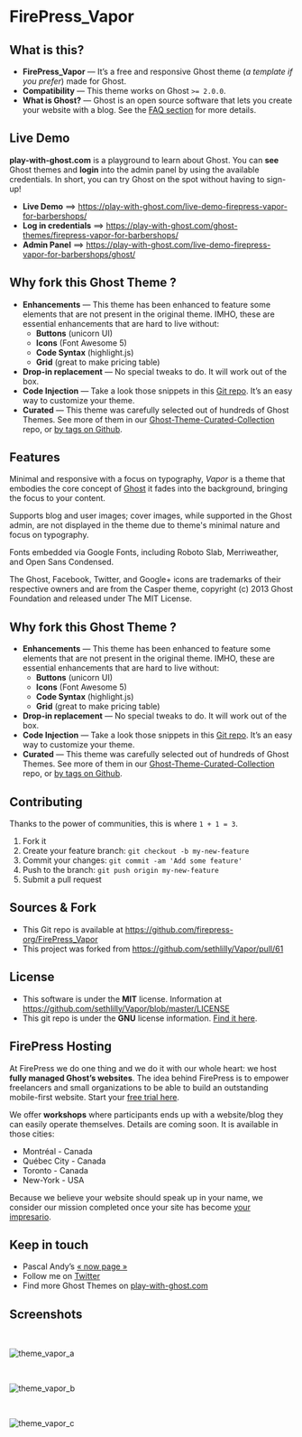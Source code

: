 # FirePress_Vapor


## What is this?

- **FirePress_Vapor** — It’s a free and responsive Ghost theme (*a template if you prefer*) made for Ghost.
- **Compatibility** — This theme works on Ghost `>= 2.0.0`.
- **What is Ghost?** — Ghost is an open source software that lets you create your website with a blog. See the [FAQ section](https://play-with-ghost.com/ghost-themes/faq/#what-is-ghost) for more details.


## Live Demo

**play-with-ghost.com** is a playground to learn about Ghost. You can **see** Ghost themes and **login** into the admin panel by using the available credentials. In short, you can try Ghost on the spot without having to sign-up!

- **Live Demo** ==> https://play-with-ghost.com/live-demo-firepress-vapor-for-barbershops/
- **Log in credentials** ==> https://play-with-ghost.com/ghost-themes/firepress-vapor-for-barbershops/
- **Admin Panel** ==> https://play-with-ghost.com/live-demo-firepress-vapor-for-barbershops/ghost/


## Why fork this Ghost Theme ?

- **Enhancements** — This theme has been enhanced to feature some elements that are not present in the original theme. IMHO, these are essential enhancements that are hard to live without:
	- **Buttons** (unicorn UI)
	- **Icons** (Font Awesome 5)
	- **Code Syntax** (highlight.js) 
	- **Grid** (great to make pricing table)
- **Drop-in replacement** — No special tweaks to do. It will work out of the box.
- **Code Injection** — Take a look those snippets in this [Git repo](https://github.com/firepress-org/Code-Injection-Ghost). It’s an easy way to customize your theme.
- **Curated** — This theme was carefully selected out of hundreds of Ghost Themes. See more of them in our [Ghost-Theme-Curated-Collection ](https://github.com/firepress-org/Ghost-Theme-Curated-Collection/tree/master/01_go) repo, or [by tags on Github](https://github.com/topics/firepress-ghost-theme).


## Features

Minimal and responsive with a focus on typography, *Vapor* is a theme that embodies the core concept of [Ghost](http://ghost.org/) it fades into the background, bringing the focus to your content.

Supports blog and user images; cover images, while supported in the Ghost admin, are not displayed in the theme due to theme's minimal nature and focus on typography.

Fonts embedded via Google Fonts, including Roboto Slab, Merriweather, and Open Sans Condensed.

The Ghost, Facebook, Twitter, and Google+ icons are trademarks of their respective owners and are from the Casper theme, copyright (c) 2013 Ghost Foundation and released under The MIT License.


## Why fork this Ghost Theme ?

- **Enhancements** — This theme has been enhanced to feature some elements that are not present in the original theme. IMHO, these are essential enhancements that are hard to live without:
	- **Buttons** (unicorn UI)
	- **Icons** (Font Awesome 5)
	- **Code Syntax** (highlight.js) 
	- **Grid** (great to make pricing table)
- **Drop-in replacement** — No special tweaks to do. It will work out of the box.
- **Code Injection** — Take a look those snippets in this [Git repo](https://github.com/firepress-org/Code-Injection-Ghost). It’s an easy way to customize your theme.
- **Curated** — This theme was carefully selected out of hundreds of Ghost Themes. See more of them in our [Ghost-Theme-Curated-Collection ](https://github.com/firepress-org/Ghost-Theme-Curated-Collection/tree/master/01_go) repo, or [by tags on Github](https://github.com/topics/firepress-ghost-theme).


## Contributing

Thanks to the power of communities, this is where `1 + 1 = 3`.

1. Fork it
2. Create your feature branch: `git checkout -b my-new-feature`
3. Commit your changes: `git commit -am 'Add some feature'`
4. Push to the branch: `git push origin my-new-feature`
5. Submit a pull request


## Sources & Fork

- This Git repo is available at https://github.com/firepress-org/FirePress_Vapor
- This project was forked from https://github.com/sethlilly/Vapor/pull/61


## License

- This software is under the **MIT** license. Information at https://github.com/sethlilly/Vapor/blob/master/LICENSE
- This git repo is under the **GNU** license information. [Find it here](https://github.com/pascalandy/GNU-GENERAL-PUBLIC-LICENSE).


## FirePress Hosting

At FirePress we do one thing and we do it with our whole heart: we host **fully managed Ghost’s websites**. The idea behind FirePress is to empower freelancers and small organizations to be able to build an outstanding mobile-first website. Start your [free trial here](https://play-with-ghost.com/ghost-themes/free-10-day-trial/).

We offer **workshops** where participants ends up with a website/blog they can easily operate themselves. Details are coming soon. It is available in those cities:

- Montréal - Canada
- Québec City - Canada
- Toronto - Canada
- New-York - USA

Because we believe your website should speak up in your name, we consider our mission completed once your site has become [your impresario](https://play-with-ghost.com/ghost-themes/why-launching-your-next-website-with-firepress/).


## Keep in touch

- Pascal Andy’s [« now page »](https://pascalandy.com/blog/now/)
- Follow me on [Twitter](https://twitter.com/askpascalandy)
- Find more Ghost Themes on [play-with-ghost.com](https://play-with-ghost.com/)


## Screenshots

<br>

![theme_vapor_a](https://user-images.githubusercontent.com/6694151/44609992-27554e80-a7c8-11e8-8d85-93806199ebd6.jpg)

<br>

![theme_vapor_b](https://user-images.githubusercontent.com/6694151/44609994-29b7a880-a7c8-11e8-81a0-2d81436d0a86.jpg)

<br>

![theme_vapor_c](https://user-images.githubusercontent.com/6694151/44609998-2cb29900-a7c8-11e8-995f-405399a70fca.jpg)